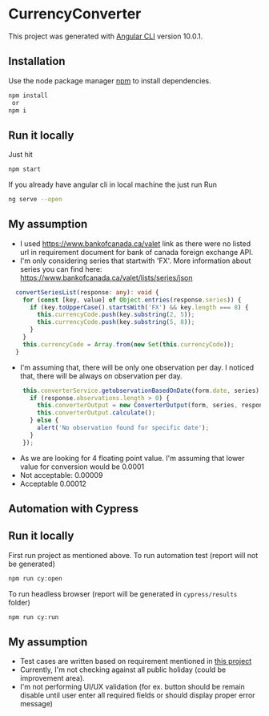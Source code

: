 # CurrencyConverter

This project was generated with [Angular CLI](https://github.com/angular/angular-cli) version 10.0.1.

## Installation

Use the node package manager [npm](https://www.npmjs.com/) to install dependencies.

```bash
npm install
 or 
npm i
```

## Run it locally
Just hit
```bash
npm start
```
If you already have angular cli in local machine the just run
Run 
```bash
ng serve --open
```

## My assumption
 -   I used https://www.bankofcanada.ca/valet link as there were no listed url in requirement document for bank of canada foreign exchange API.
 - I'm only considering series that startwith 'FX'. More information about series you can find here: https://www.bankofcanada.ca/valet/lists/series/json
```typescript
  convertSeriesList(response: any): void {
    for (const [key, value] of Object.entries(response.series)) {
      if (key.toUpperCase().startsWith('FX') && key.length === 8) {
        this.currencyCode.push(key.substring(2, 5));
        this.currencyCode.push(key.substring(5, 8));
      }
    }
    this.currencyCode = Array.from(new Set(this.currencyCode));
  }
```
 - I'm assuming that, there will be only one observation per day. I noticed that, there will be always on observation per day.

```typescript
    this.converterService.getobservationBasedOnDate(form.date, series).subscribe(response => {
      if (response.observations.length > 0) {
        this.converterOutput = new ConverterOutput(form, series, response.observations[0][series].v);
        this.converterOutput.calculate();
      } else {
        alert('No observation found for specific date');
      }
    });
```
 - As we are looking for 4 floating point value. I'm assuming that lower value for conversion would be 0.0001
 - Not acceptable: 0.00009
 - Acceptable 0.00012

## Automation with Cypress

## Run it locally

First run project as mentioned above.
To run automation test (report will not be generated)
```bash
npm run cy:open
```

To run headless browser (report will be generated in `cypress/results` folder)
```bash
npm run cy:run
```

## My assumption
 -  Test cases are written based on requirement mentioned in [this project](https://gitlab.com/marshallzehr/coding-check)
 - Currently, I'm not checking against all public holiday (could be improvement area). 
 - I'm not performing UI/UX validation (for ex. button should be remain disable  until user enter all required fields or should display proper error message)

